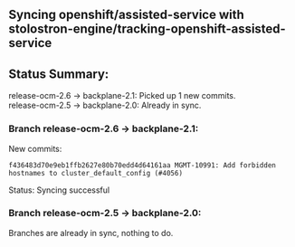 ## Syncing openshift/assisted-service with stolostron-engine/tracking-openshift-assisted-service

## Status Summary:

release-ocm-2.6 -> backplane-2.1: Picked up 1 new commits.  
release-ocm-2.5 -> backplane-2.0: Already in sync.  

### Branch release-ocm-2.6 -> backplane-2.1:

New commits:

```
f436483d70e9eb1ffb2627e80b70edd4d64161aa MGMT-10991: Add forbidden hostnames to cluster_default_config (#4056)
```

Status: Syncing successful

### Branch release-ocm-2.5 -> backplane-2.0:

Branches are already in sync, nothing to do.
